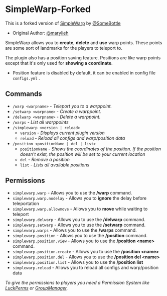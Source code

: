 # SimpleWarp-Forked

This is a forked version of [SimpleWarp](https://github.com/marylieh/SimpleWarpV3)
by [@SomeBottle](https://github.com/SomeBottle)

* Original Author: [@marylieh](https://github.com/marylieh)

SimpleWarp allows you to **create**, **delete** and **use**
warp points. These points are some sort of landmarks for the players to teleport to.

The plugin also has a position saving feature. Positions are like warp points except that it's only used for **showing a
coordinate**.

* Position feature is disabled by default, it can be enabled in config file `configs.yml` .

## Commands

* `/warp <warpname>` - *Teleport you to a warppoint.*
* `/setwarp <warpname>` - *Create a warppoint.*
* `/delwarp <warpname>` - *Delete a warppoint.*
* `/warps` - *List all warppoints*
* `/simplewarp <version | reload>`
    * `version` - *Displays current plugin version*
    * `reload` - *Reload all configs and warp/position data*
* `/position <positionName | del | list>`
    * `positionName` - *Shows the coordinates of the position. If the position doesn't exist, the position will be set
      to your current location*
    * `del` - *Remove a position*
    * `list` - *Lists all available positions*

## Permissions

* `simplewarp.warp` - Allows you to use the **/warp** command.
* `simplewarp.warp.nodelay` - Allows you to **ignore** the delay before teleportation
* `simplewarp.warp.allowmove` - Allows you to **move** while waiting to teleport
* `simplewarp.delwarp` - Allows you to use the **/delwarp** command.
* `simplewarp.setwarp` - Allows you to use the **/setwarp** command.
* `simplewarp.warps` - Allows you to use the **/warps** command.
* `simplewarp.position` - Allows you to use the **/position** command.
* `simplewarp.position.view` - Allows you to use the **/position \<name>** command.
* `simplewarp.position.create` - Allows you to use the **/position \<name>**
* `simplewarp.position.del` - Allows you to use the **/position del \<name>**
* `simplewarp.position.list` - Allows you to use the **/position list**
* `simplewarp.reload` - Allows you to reload all configs and warp/position data

*To give the permissions to players you need a Permission System like [LuckPerms](https://luckperms.net/)
or [GroupManager](https://github.com/ElgarL/GroupManager).*


